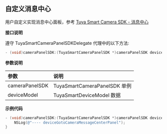 ## 自定义消息中心

用户自定义实现消息中心面板，参考 [Tuya Smart Camera SDK - 消息中心](https://tuyainc.github.io/tuyasmart_camera_android_sdk_doc/zh-hans/resource/message_center_list.html)

**接口说明**

遵守  TuyaSmartCameraPanelSDKDelegate 代理中的以下方法:

```objective-c
- (void)cameraPanelSDK:(TuyaSmartCameraPanelSDK *)cameraPanelSDK deviceGotoCameraMessageCenterPanel:(TuyaSmartDeviceModel *)deviceModel;
```

**参数说明**

| 参数           | 说明                         |
| :------------- | :--------------------------- |
| cameraPanelSDK | TuyaSmartCameraPanelSDK 单例 |
| deviceModel    | TuyaSmartDeviceModel 数据    |

**示例代码**

```objective-c
- (void)cameraPanelSDK:(TuyaSmartCameraPanelSDK *)cameraPanelSDK deviceGotoCameraMessageCenterPanel:(TuyaSmartDeviceModel *)deviceModel {
    NSLog(@"---- deviceGotoCameraMessageCenterPanel");
}
```

